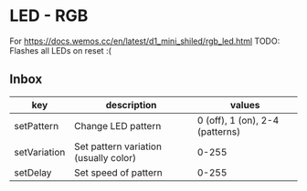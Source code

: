 # LED - RGB

For https://docs.wemos.cc/en/latest/d1_mini_shiled/rgb_led.html
TODO: Flashes all LEDs on reset :(

## Inbox

| key          | description                           | values                          |
|--------------|---------------------------------------|---------------------------------|
| setPattern   | Change LED pattern                    | 0 (off), 1 (on), 2-4 (patterns) |
| setVariation | Set pattern variation (usually color) | 0-255                           |
| setDelay     | Set speed of pattern                  | 0-255                           |
